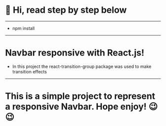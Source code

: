 # 👋 Hi, read step by step below
---
* npm install
---

# Navbar responsive with React.js!

* In this project the react-transition-group package was used to make transition effects

---

# This is a simple project to represent a responsive Navbar. Hope enjoy! 😉😉